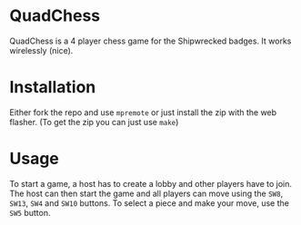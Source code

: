 # QuadChess

QuadChess is a 4 player chess game for the Shipwrecked badges. It works wirelessly (nice). 

# Installation

Either fork the repo and use ``mpremote`` or just install the zip with the web flasher. (To get the zip you can just use `make`)

# Usage

To start a game, a host has to create a lobby and other players have to join. The host can then start the game and all players can move using the ``SW8``, ``SW13``, ``SW4`` and ``SW10`` buttons. To select a piece and make your move, use the ``SW5`` button.